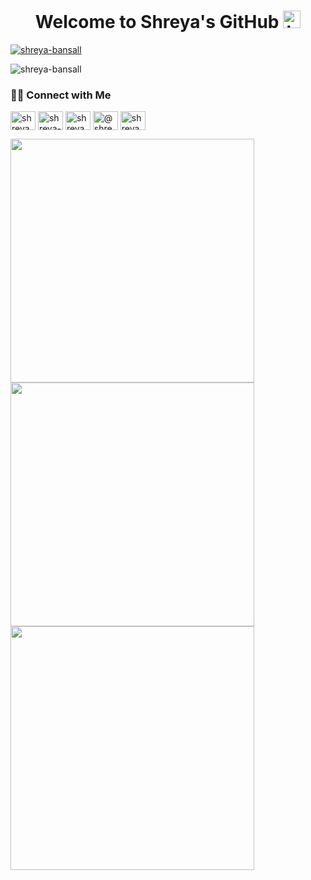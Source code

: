 <h1 align="center">Welcome to Shreya's GitHub <img src="https://user-images.githubusercontent.com/1303154/88677602-1635ba80-d120-11ea-84d8-d263ba5fc3c0.gif" width="28px" alt="hi"></h1>

<p align="left"> <a href="https://github.com/ryo-ma/github-profile-trophy"><img src="https://github-profile-trophy.vercel.app/?username=shreya-bansall" alt="shreya-bansall" /></a> </p>

<p align="left"> <img src="https://komarev.com/ghpvc/?username=shreya-bansall&label=Profile%20views&color=0e75b6&style=flat" alt="shreya-bansall" /> </p>

<h3 align="left">🤝🏻 Connect with Me</h3>
<p align="left">
<a href="https://twitter.com/shreya_bansall" target="blank"><img align="center" src="https://raw.githubusercontent.com/rahuldkjain/github-profile-readme-generator/master/src/images/icons/Social/twitter.svg" alt="shreya_bansall" height="30" width="40" /></a>
<a href="https://linkedin.com/in/shreya-bansall" target="blank"><img align="center" src="https://raw.githubusercontent.com/rahuldkjain/github-profile-readme-generator/master/src/images/icons/Social/linked-in-alt.svg" alt="shreya-bansall" height="30" width="40" /></a>
<a href="https://instagram.com/shreyabansall_" target="blank"><img align="center" src="https://raw.githubusercontent.com/rahuldkjain/github-profile-readme-generator/master/src/images/icons/Social/instagram.svg" alt="shreyabansall_" height="30" width="40" /></a>
<a href="https://www.hackerrank.com/@shreyabansal" target="blank"><img align="center" src="https://raw.githubusercontent.com/rahuldkjain/github-profile-readme-generator/master/src/images/icons/Social/hackerrank.svg" alt="@shreyabansal" height="30" width="40" /></a>
<a href = "mailto:shreyab2400@gmail.com"><img align="center" src="https://img.icons8.com/color/48/000000/gmail.png" alt="shreyabansall_" height="30" width="40" /></a>
</p>

<div>
<img src = "https://github-readme-stats.vercel.app/api?username=Shreya-bansall&count_private=true&show_icons=true&theme=cobalt" width="390"/>
<img src="https://github-readme-streak-stats.herokuapp.com/?user=Shreya-bansall&show_icons=true&theme=dark" width="390"/>
<img src="https://github-readme-stats.vercel.app/api/top-langs?username=shreya-bansall&show_icons=true&theme=cobalt&locale=en&layout=compact" width="390"/>
</div>

